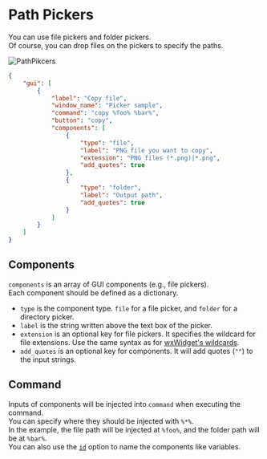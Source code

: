 # Path Pickers

You can use file pickers and folder pickers.  
Of course, you can drop files on the pickers to specify the paths.  

![PathPikcers](https://github.com/matyalatte/tuw/assets/69258547/47bf541f-7ac4-465b-8bff-512c48d9d2a9)

```json
{
    "gui": [
        {
            "label": "Copy file",
            "window_name": "Picker sample",
            "command": "copy %foo% %bar%",
            "button": "copy",
            "components": [
                {
                    "type": "file",
                    "label": "PNG file you want to copy",
                    "extension": "PNG files (*.png)|*.png",
                    "add_quotes": true
                },
                {
                    "type": "folder",
                    "label": "Output path",
                    "add_quotes": true
                }
            ]
        }
    ]
}
```

## Components

`components` is an array of GUI components (e.g., file pickers).  
Each component should be defined as a dictionary.  

-   `type` is the component type. `file` for a file picker, and `folder` for a directory picker.
-   `label` is the string written above the text box of the picker.
-   `extension` is an optional key for file pickers. It specifies the wildcard for file extensions. Use the same syntax as for [wxWidget's wildcards](https://docs.wxwidgets.org/3.0/classwx_file_dialog.html).
-   `add_quotes` is an optional key for components. It will add quotes (`""`) to the input strings.

## Command

Inputs of components will be injected into `command` when executing the command.  
You can specify where they should be injected with `%*%`.  
In the example, the file path will be injected at `%foo%`, and the folder path will be at `%bar%`.  
You can also use the [`id`](../../comp_options/id) option to name the components like variables.

